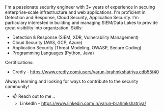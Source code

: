 
I'm a passionate security engineer with 3+ years of experience in secuing enterprise-scale infrastructure and web applications. I'm proficient in Detection and Response, Cloud Security, Application Security. I'm particulary interested in building and managing SIEM/Data Lakes to provide great visibility into organization.
Skills:
  - Detection & Response (SIEM, XDR, Vulnerability Management)
  - Cloud Security (AWS, GCP, Azure)
  - Application Security (Threat Modeling, OWASP, Secure Coding)
  - Programming Languages (Python, Java)

Certifications:
  -  Credly - https://www.credly.com/users/varun-brahmkshatriya.edb55f40

Always learning and looking for ways to contribute to the security community!

- 📫 Reach out to me ..
  -  LinkedIn - https://www.linkedin.com/in/varun-brahmkshatriya/

  

<!---
vbrahmkshatriya/vbrahmkshatriya is a ✨ special ✨ repository because its `README.md` (this file) appears on your GitHub profile.
You can click the Preview link to take a look at your changes.
--->

